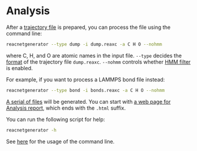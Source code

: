 # Analysis

After a [trajectory file](format.md) is prepared, you can process the file using the command line:

```bash
reacnetgenerator --type dump -i dump.reaxc -a C H O --nohmm
```
where C, H, and O are atomic names in the input file.
`--type` decides the [format](format.md) of the trajectory file `dump.reaxc`.
`--nohmm` controls whether [HMM filter](hmm.md) is enabled.

For example, if you want to process a LAMMPS bond file instead:

```bash
reacnetgenerator --type bond -i bonds.reaxc -a C H O --nohmm
```

[A serial of files](report.md) will be generated. You can start with <a href="/report.html?jdata=https%3A%2F%2Fgist.githubusercontent.com%2Fnjzjz%2Fe9a4b42ceb7d2c3c7ada189f38708bf3%2Fraw%2F83d01b9ab1780b0ad2d1e7f934e61fa113cb0f9f%2Fmethane.json" target="_blank">a web page for Analysis report</a>, which ends with the `.html` suffix.

You can run the following script for help:

```bash
reacnetgenerator -h
```

See [here](cli.md) for the usage of the command line.
